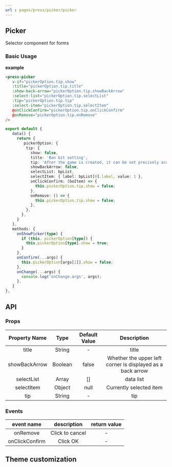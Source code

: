 ```yaml
---
url : pages/press/picker/picker
---
```


## Picker 


Selector component for forms

### Basic Usage

**example**


```html
<press-picker
   v-if="pickerOption.tip.show"
   :title="pickerOption.tip.title"
   :show-back-arrow="pickerOption.tip.showBackArrow"
   :select-list="pickerOption.tip.selectList"
   :tip="pickerOption.tip.tip"
   :select-item="pickerOption.tip.selectItem"
   @onClickConfirm="pickerOption.tip.onClickConfirm"
   @onRemove="pickerOption.tip.onRemove"
/>
```

```ts
export default {
   data() {
     return {
        pickerOption: {
         tip: {
           show: false,
           title: 'Ban bit setting',
           tip: 'After the game is created, it can be set precisely according to the round of the game. ',
           showBackArrow: false,
           selectList: bpList,
           selectItem: { label: bpList[0].label, value: 1 },
           onClickConfirm: (boItem) => {
             this.pickerOption.tip.show = false;
           },
           onRemove: () => {
             this.pickerOption.tip.show = false;
           },
         },
       },
     }
   },
   methods: {
     onShowPicker(type) {
       if (this. pickerOption[type]) {
         this.pickerOption[type].show = true;
       }
     },
     onConfirm(...args) {
       this.pickerOption[args[1]].show = false;
     },
     onChange(...args) {
       console.log('onChange.args', args);
     },
   }
},
```


## API

### Props

| Property Name |  Type   | Default Value |                        Description                         |
| :-----------: | :-----: | :-----------: | :--------------------------------------------------------: |
|     title     | String  |       -       |                           title                            |
| showBackArrow | Boolean |     false     | Whether the upper left corner is displayed as a back arrow |
|  selectList   |  Array  |      []       |                         data list                          |
|  selectItem   | Object  |     null      |                  Currently selected item                   |
|      tip      | String  |       -       |                            tip                             |




### Events

|   event name   |   description   | return value |
| :------------: | :-------------: | :----------: |
|    onRemove    | Click to cancel |      -       |
| onClickConfirm |    Click OK     |      -       |


## Theme customization

<theme-config />